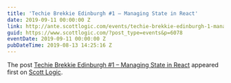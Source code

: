 ```yaml
---
title: 'Techie Brekkie Edinburgh #1 – Managing State in React'
date: 2019-09-11 00:00:00 Z
link: http://ante.scottlogic.com/events/techie-brekkie-edinburgh-1-managing-state-in-react/
guid: https://www.scottlogic.com/?post_type=events&p=6078
eventDate: 2019-09-11 00:00:00 Z
pubDateTime: 2019-08-13 14:25:16 Z
---
```


<p>The post <a rel="nofollow" href="http://ante.scottlogic.com/events/techie-brekkie-edinburgh-1-managing-state-in-react/">Techie Brekkie Edinburgh #1 – Managing State in React</a> appeared first on <a rel="nofollow" href="http://ante.scottlogic.com">Scott Logic</a>.</p>
